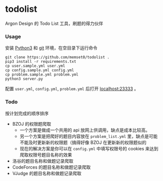 # todolist
Argon Design 的 Todo List 工具，刷题的得力伙伴

### Usage

安装 [Python3](https://www.baidu.com/s?wd=) 和 [git](https://www.baidu.com/s?wd=安装git教程) 环境，在空目录下运行命令

```shell
git clone https://github.com/memset0/todolist .
pip3 install -r requirements.txt
cp user.sample.yml user.yml
cp config.sample.yml config.yml
cp problem.sample.yml problem.yml
python3 server.py
```

配置 `user.yml`, `config.yml`, `problem.yml` 后打开 [localhost:23333](http://localhost:23333) 。

### Todo

按计划完成的顺序排序

* BZOJ 的权限题爬取
  * 一个方案是做成一个共用的 api 放网上供调用，缺点是成本比较高。
  * 另一个方案是把爬好的题目内容放在 `problem_list.yml` 里，缺点是可能不能及时更新新的权限题（搞得好像 BZOJ 在更新新的权限题似的
  * 现在的解决方案是你可以在 `config.yml` 中填写权限号的 cookies 来达到爬取权限号题目名称的效果
* 洛谷的题目名称和做题记录爬取
* CodeForces 的题目名称和做题记录爬取
* VJudge 的题目名称和做题记录爬取